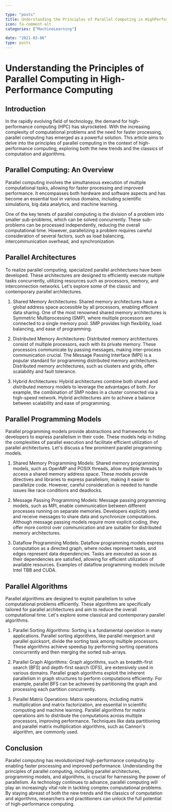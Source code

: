 ```yaml
---

type: "posts"
title: Understanding the Principles of Parallel Computing in HighPerformance Computing
icon: fa-comment-alt
categories: ["MachineLearning"]

date: "2021-03-06"
type: posts
---
```





# Understanding the Principles of Parallel Computing in High-Performance Computing

## Introduction

In the rapidly evolving field of technology, the demand for high-performance computing (HPC) has skyrocketed. With the increasing complexity of computational problems and the need for faster processing, parallel computing has emerged as a powerful solution. This article aims to delve into the principles of parallel computing in the context of high-performance computing, exploring both the new trends and the classics of computation and algorithms.

## Parallel Computing: An Overview

Parallel computing involves the simultaneous execution of multiple computational tasks, allowing for faster processing and improved performance. It encompasses both hardware and software aspects and has become an essential tool in various domains, including scientific simulations, big data analytics, and machine learning.

One of the key tenets of parallel computing is the division of a problem into smaller sub-problems, which can be solved concurrently. These sub-problems can be processed independently, reducing the overall computational time. However, parallelizing a problem requires careful consideration of several factors, such as load balancing, intercommunication overhead, and synchronization.

## Parallel Architectures

To realize parallel computing, specialized parallel architectures have been developed. These architectures are designed to efficiently execute multiple tasks concurrently, utilizing resources such as processors, memory, and interconnection networks. Let's explore some of the classic and contemporary parallel architectures.

1. Shared Memory Architectures:
   Shared memory architectures have a global address space accessible by all processors, enabling efficient data sharing. One of the most renowned shared memory architectures is Symmetric Multiprocessing (SMP), where multiple processors are connected to a single memory pool. SMP provides high flexibility, load balancing, and ease of programming.

2. Distributed Memory Architectures:
   Distributed memory architectures consist of multiple processors, each with its private memory. These processors communicate by passing messages, making inter-process communication crucial. The Message Passing Interface (MPI) is a popular standard for programming distributed memory architectures. Distributed memory architectures, such as clusters and grids, offer scalability and fault tolerance.

3. Hybrid Architectures:
   Hybrid architectures combine both shared and distributed memory models to leverage the advantages of both. For example, the combination of SMP nodes in a cluster connected via a high-speed network. Hybrid architectures aim to achieve a balance between scalability and ease of programming.

## Parallel Programming Models

Parallel programming models provide abstractions and frameworks for developers to express parallelism in their code. These models help in hiding the complexities of parallel execution and facilitate efficient utilization of parallel architectures. Let's discuss a few prominent parallel programming models.

1. Shared Memory Programming Models:
   Shared memory programming models, such as OpenMP and POSIX threads, allow multiple threads to access a shared memory address space. These models provide directives and libraries to express parallelism, making it easier to parallelize code. However, careful consideration is needed to handle issues like race conditions and deadlocks.

2. Message Passing Programming Models:
   Message passing programming models, such as MPI, enable communication between different processes running on separate memories. Developers explicitly send and receive messages to share data and synchronize computations. Although message passing models require more explicit coding, they offer more control over communication and are suitable for distributed memory architectures.

3. Dataflow Programming Models:
   Dataflow programming models express computation as a directed graph, where nodes represent tasks, and edges represent data dependencies. Tasks are executed as soon as their dependencies are satisfied, allowing for efficient utilization of available resources. Examples of dataflow programming models include Intel TBB and CUDA.

## Parallel Algorithms

Parallel algorithms are designed to exploit parallelism to solve computational problems efficiently. These algorithms are specifically tailored for parallel architectures and aim to reduce the overall computational time. Let's explore some classical and contemporary parallel algorithms.

1. Parallel Sorting Algorithms:
   Sorting is a fundamental operation in many applications. Parallel sorting algorithms, like parallel mergesort and parallel quicksort, divide the sorting task among multiple processors. These algorithms achieve speedup by performing sorting operations concurrently and then merging the sorted sub-arrays.

2. Parallel Graph Algorithms:
   Graph algorithms, such as breadth-first search (BFS) and depth-first search (DFS), are extensively used in various domains. Parallel graph algorithms exploit the inherent parallelism in graph structures to perform computations efficiently. For example, parallel BFS can be achieved by partitioning the graph and processing each partition concurrently.

3. Parallel Matrix Operations:
   Matrix operations, including matrix multiplication and matrix factorization, are essential in scientific computing and machine learning. Parallel algorithms for matrix operations aim to distribute the computations across multiple processors, improving performance. Techniques like data partitioning and parallel matrix multiplication algorithms, such as Cannon's algorithm, are commonly used.

## Conclusion

Parallel computing has revolutionized high-performance computing by enabling faster processing and improved performance. Understanding the principles of parallel computing, including parallel architectures, programming models, and algorithms, is crucial for harnessing the power of parallelism. As technology continues to advance, parallel computing will play an increasingly vital role in tackling complex computational problems. By staying abreast of both the new trends and the classics of computation and algorithms, researchers and practitioners can unlock the full potential of high-performance computing.